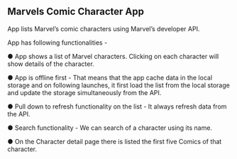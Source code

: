 ## Marvels Comic Character App

App lists Marvel’s comic characters using Marvel’s developer API.

App has following functionalities -

● App shows a list of Marvel characters. Clicking on each character will show details of the
character.

● App is offline first - That means that the app cache data in the local storage and on following
launches, it first load the list from the local storage and update the storage simultaneously from
the API.

● Pull down to refresh functionality on the list - It always refresh data from the API.

● Search functionality - We can search of a character using its name.

● On the Character detail page there is listed the first five Comics of that character.